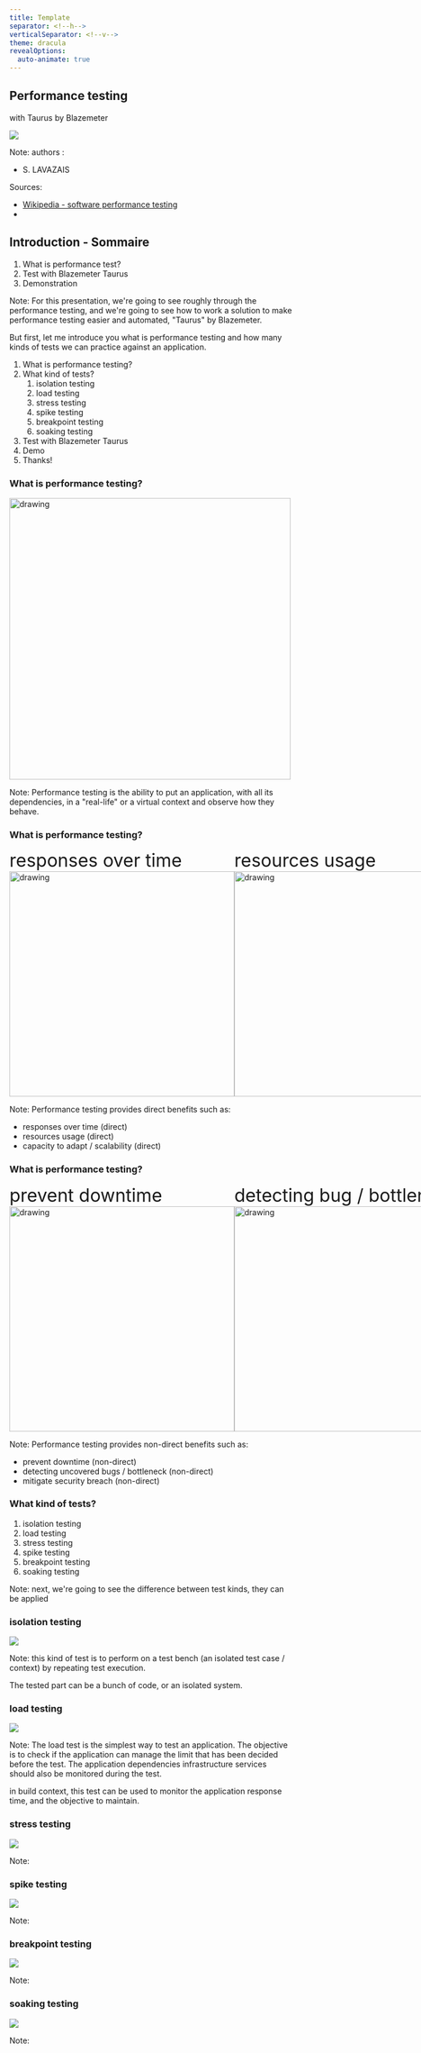 ```yaml
---
title: Template
separator: <!--h-->
verticalSeparator: <!--v-->
theme: dracula
revealOptions:
  auto-animate: true
---
```


## Performance testing
with Taurus by Blazemeter

![](img/taurus_logo.png)

Note: authors : 
 - S. LAVAZAIS

Sources:
 - [Wikipedia - software performance testing](https://en.wikipedia.org/wiki/Software_performance_testing)
 - 
<!--v-->

## Introduction - Sommaire

1. What is performance test?
2. Test with Blazemeter Taurus
3. Demonstration

Note:
For this presentation, we're going to see roughly through the performance testing, and we're going to see how to work a solution to make performance testing easier and automated, "Taurus" by Blazemeter.

But first, let me introduce you what is performance testing and how many kinds of tests we can 
practice against an application.

1. What is performance testing?
2. What kind of tests?
   1. isolation testing
   2. load testing
   3. stress testing
   4. spike testing
   5. breakpoint testing
   6. soaking testing
3. Test with Blazemeter Taurus
4. Demo
5. Thanks!

<!--h-->

### What is performance testing?

<img src="img/what-is-perf-1.png" alt="drawing" width="500"/>

Note:
Performance testing is the ability to put an application, with all its dependencies, in a "real-life" or a virtual 
context and observe how they behave.
<!--v-->

<!-- .slide: data-auto-animate -->
### What is performance testing?

<div style="display: flex">
   <div>
      <div style="font-size: xx-large">responses over time</div>
      <img src="img/what-is-perf-response-time.jpg" alt="drawing" width="400"/>
   </div>
   <div>
      <div style="font-size: xx-large">resources usage</div>
      <img src="img/what-is-perf-resources-usage.jpg" alt="drawing" width="400"/>
   </div>
   <div>
      <div style="font-size: xx-large">capacity to scale</div>
      <img src="img/what-is-perf-scalability.jpg" alt="drawing" width="400"/>
   </div>
</div>

Note:
Performance testing provides direct benefits such as:
 - responses over time (direct)
 - resources usage (direct)
 - capacity to adapt / scalability (direct)
<!--v-->

<!-- .slide: data-auto-animate -->
### What is performance testing?

<div style="display: flex">
   <div>
      <div style="font-size: xx-large">prevent downtime</div>
      <img src="img/what-is-perf-downtime.jpeg" alt="drawing" width="400"/>
   </div>
   <div>
      <div style="font-size: xx-large">detecting bug / bottleneck</div>
      <img src="img/what-is-perf-bottleneck.jpeg" alt="drawing" width="400"/>
   </div>
   <div>
      <div style="font-size: xx-large">mitigate security breach</div>
      <img src="img/what-is-perf-security.jpg" alt="drawing" width="400"/>
   </div>
</div>

Note:
Performance testing provides non-direct benefits such as:
- prevent downtime (non-direct)
- detecting uncovered bugs / bottleneck (non-direct)
- mitigate security breach (non-direct)
<!--v-->

### What kind of tests?

1. isolation testing
2. load testing
3. stress testing
4. spike testing
5. breakpoint testing
6. soaking testing

Note:
next, we're going to see the difference between test kinds, they can be applied 

<!--v-->

### isolation testing

![](img/what-tests-isolation-test.png)

Note:
this kind of test is to perform on a test bench (an isolated test case / context) by repeating test execution.

The tested part can be a bunch of code, or an isolated system.

<!--v-->

### load testing

![](img/what-tests-load-test.png)

Note:
The load test is the simplest way to test an application. 
The objective is to check if the application can manage the limit that has been decided before the test.
The application dependencies infrastructure services should also be monitored during the test.

in build context, this test can be used to monitor the application response time, and the objective to maintain.

<!--v-->

### stress testing

![](img/what-tests-stress-test.png)

Note:

<!--v-->

### spike testing

![](img/what-tests-spike-test.png)

Note:

<!--v-->

### breakpoint testing

![](img/what-tests-breakpoint-test.png)

Note:

<!--v-->

### soaking testing

![](img/what-tests-soaking-test.png)

Note:
